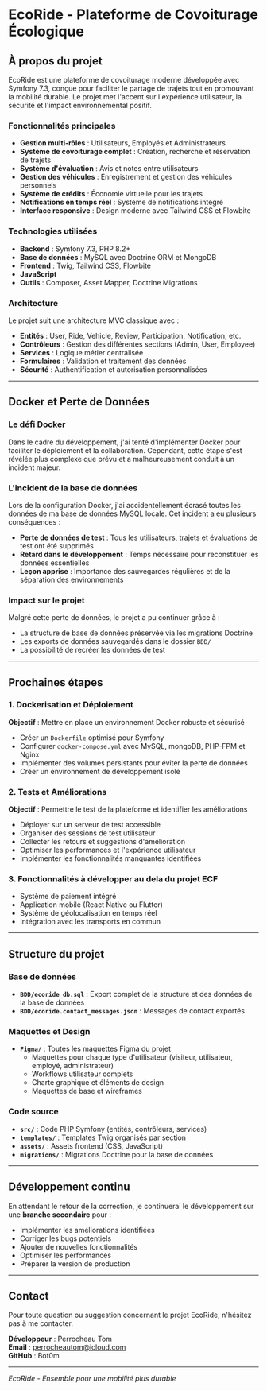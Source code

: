 # EcoRide - Plateforme de Covoiturage Écologique

## À propos du projet

EcoRide est une plateforme de covoiturage moderne développée avec Symfony 7.3, conçue pour faciliter le partage de trajets tout en promouvant la mobilité durable. Le projet met l'accent sur l'expérience utilisateur, la sécurité et l'impact environnemental positif.

### Fonctionnalités principales

- **Gestion multi-rôles** : Utilisateurs, Employés et Administrateurs
- **Système de covoiturage complet** : Création, recherche et réservation de trajets
- **Système d'évaluation** : Avis et notes entre utilisateurs
- **Gestion des véhicules** : Enregistrement et gestion des véhicules personnels
- **Système de crédits** : Économie virtuelle pour les trajets
- **Notifications en temps réel** : Système de notifications intégré
- **Interface responsive** : Design moderne avec Tailwind CSS et Flowbite

### Technologies utilisées

- **Backend** : Symfony 7.3, PHP 8.2+
- **Base de données** : MySQL avec Doctrine ORM et MongoDB
- **Frontend** : Twig, Tailwind CSS, Flowbite
- **JavaScript**
- **Outils** : Composer, Asset Mapper, Doctrine Migrations

### Architecture

Le projet suit une architecture MVC classique avec :
- **Entités** : User, Ride, Vehicle, Review, Participation, Notification, etc.
- **Contrôleurs** : Gestion des différentes sections (Admin, User, Employee)
- **Services** : Logique métier centralisée
- **Formulaires** : Validation et traitement des données
- **Sécurité** : Authentification et autorisation personnalisées

---

## Docker et Perte de Données

### Le défi Docker

Dans le cadre du développement, j'ai tenté d'implémenter Docker pour faciliter le déploiement et la collaboration. Cependant, cette étape s'est révélée plus complexe que prévu et a malheureusement conduit à un incident majeur.

### L'incident de la base de données

Lors de la configuration Docker, j'ai accidentellement écrasé toutes les données de ma base de données MySQL locale. Cet incident a eu plusieurs conséquences :

- **Perte de données de test** : Tous les utilisateurs, trajets et évaluations de test ont été supprimés
- **Retard dans le développement** : Temps nécessaire pour reconstituer les données essentielles
- **Leçon apprise** : Importance des sauvegardes régulières et de la séparation des environnements

### Impact sur le projet

Malgré cette perte de données, le projet a pu continuer grâce à :
- La structure de base de données préservée via les migrations Doctrine
- Les exports de données sauvegardés dans le dossier `BDD/`
- La possibilité de recréer les données de test

---

## Prochaines étapes

### 1. Dockerisation et Déploiement

**Objectif** : Mettre en place un environnement Docker robuste et sécurisé

- Créer un `Dockerfile` optimisé pour Symfony
- Configurer `docker-compose.yml` avec MySQL, mongoDB, PHP-FPM et Nginx
- Implémenter des volumes persistants pour éviter la perte de données
- Créer un environnement de développement isolé

### 2. Tests et Améliorations

**Objectif** : Permettre le test de la plateforme et identifier les améliorations

- Déployer sur un serveur de test accessible
- Organiser des sessions de test utilisateur
- Collecter les retours et suggestions d'amélioration
- Optimiser les performances et l'expérience utilisateur
- Implémenter les fonctionnalités manquantes identifiées

### 3. Fonctionnalités à développer au dela du projet ECF

- Système de paiement intégré
- Application mobile (React Native ou Flutter)
- Système de géolocalisation en temps réel
- Intégration avec les transports en commun

---

## Structure du projet

### Base de données
- **`BDD/ecoride_db.sql`** : Export complet de la structure et des données de la base de données
- **`BDD/ecoride.contact_messages.json`** : Messages de contact exportés

### Maquettes et Design
- **`Figma/`** : Toutes les maquettes Figma du projet
  - Maquettes pour chaque type d'utilisateur (visiteur, utilisateur, employé, administrateur)
  - Workflows utilisateur complets
  - Charte graphique et éléments de design
  - Maquettes de base et wireframes

### Code source
- **`src/`** : Code PHP Symfony (entités, contrôleurs, services)
- **`templates/`** : Templates Twig organisés par section
- **`assets/`** : Assets frontend (CSS, JavaScript)
- **`migrations/`** : Migrations Doctrine pour la base de données

---

## Développement continu

En attendant le retour de la correction, je continuerai le développement sur une **branche secondaire** pour :

- Implémenter les améliorations identifiées
- Corriger les bugs potentiels
- Ajouter de nouvelles fonctionnalités
- Optimiser les performances
- Préparer la version de production

---

## Contact

Pour toute question ou suggestion concernant le projet EcoRide, n'hésitez pas à me contacter.

**Développeur** : Perrocheau Tom  
**Email** : perrocheautom@icloud.com  
**GitHub** : Bot0m

---

*EcoRide - Ensemble pour une mobilité plus durable* 